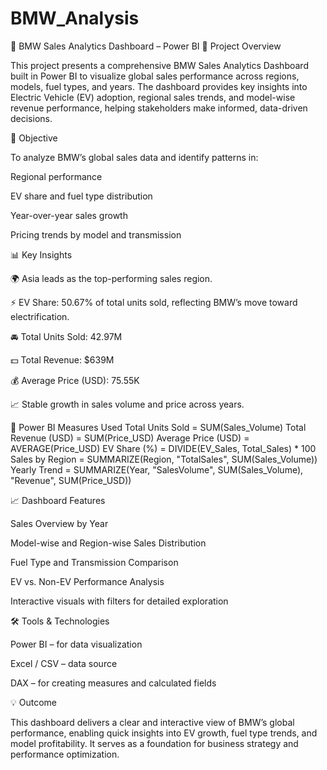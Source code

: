 # BMW_Analysis

🚗 BMW Sales Analytics Dashboard – Power BI
📌 Project Overview

This project presents a comprehensive BMW Sales Analytics Dashboard built in Power BI to visualize global sales performance across regions, models, fuel types, and years.
The dashboard provides key insights into Electric Vehicle (EV) adoption, regional sales trends, and model-wise revenue performance, helping stakeholders make informed, data-driven decisions.

🎯 Objective

To analyze BMW’s global sales data and identify patterns in:

Regional performance

EV share and fuel type distribution

Year-over-year sales growth

Pricing trends by model and transmission

📊 Key Insights

🌍 Asia leads as the top-performing sales region.

⚡ EV Share: 50.67% of total units sold, reflecting BMW’s move toward electrification.

🚘 Total Units Sold: 42.97M

💵 Total Revenue: $639M

💰 Average Price (USD): 75.55K

📈 Stable growth in sales volume and price across years.

🧮 Power BI Measures Used
Total Units Sold = SUM(Sales_Volume)
Total Revenue (USD) = SUM(Price_USD)
Average Price (USD) = AVERAGE(Price_USD)
EV Share (%) = DIVIDE(EV_Sales, Total_Sales) * 100
Sales by Region = SUMMARIZE(Region, "TotalSales", SUM(Sales_Volume))
Yearly Trend = SUMMARIZE(Year, "SalesVolume", SUM(Sales_Volume), "Revenue", SUM(Price_USD))

📈 Dashboard Features

Sales Overview by Year

Model-wise and Region-wise Sales Distribution

Fuel Type and Transmission Comparison

EV vs. Non-EV Performance Analysis

Interactive visuals with filters for detailed exploration

🛠️ Tools & Technologies

Power BI – for data visualization

Excel / CSV – data source

DAX – for creating measures and calculated fields

💡 Outcome

This dashboard delivers a clear and interactive view of BMW’s global performance, enabling quick insights into EV growth, fuel type trends, and model profitability. It serves as a foundation for business strategy and performance optimization.
